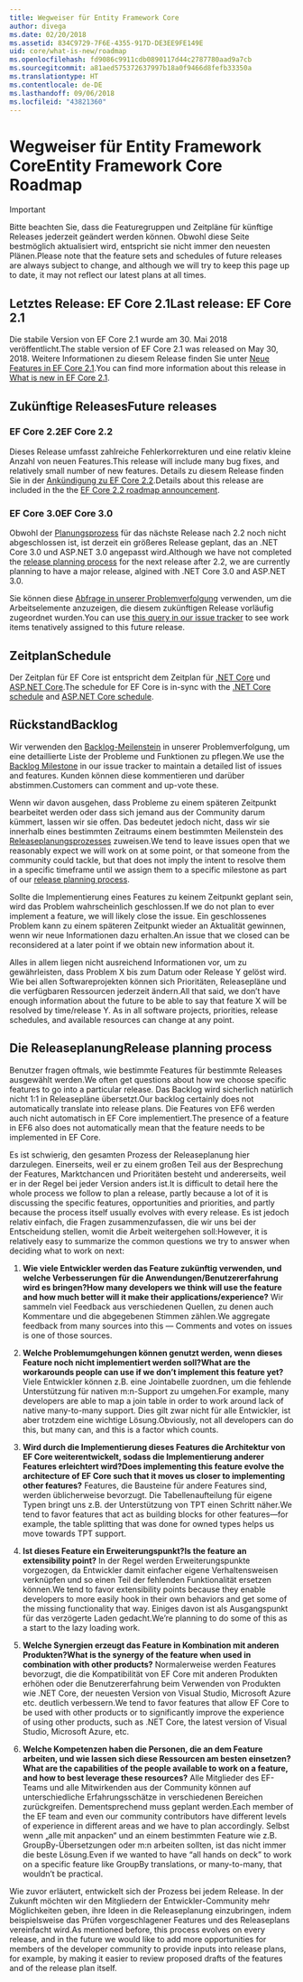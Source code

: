 ```yaml
---
title: Wegweiser für Entity Framework Core
author: divega
ms.date: 02/20/2018
ms.assetid: 834C9729-7F6E-4355-917D-DE3EE9FE149E
uid: core/what-is-new/roadmap
ms.openlocfilehash: fd9086c9911cdb0890117d44c2787780aad9a7cb
ms.sourcegitcommit: a81aed575372637997b18a0f9466d8fefb33350a
ms.translationtype: HT
ms.contentlocale: de-DE
ms.lasthandoff: 09/06/2018
ms.locfileid: "43821360"
---
```

# <a name="entity-framework-core-roadmap"></a><span data-ttu-id="deae8-102">Wegweiser für Entity Framework Core</span><span class="sxs-lookup"><span data-stu-id="deae8-102">Entity Framework Core Roadmap</span></span>

> [!IMPORTANT]
> <span data-ttu-id="deae8-103">Bitte beachten Sie, dass die Featuregruppen und Zeitpläne für künftige Releases jederzeit geändert werden können. Obwohl diese Seite bestmöglich aktualisiert wird, entspricht sie nicht immer den neuesten Plänen.</span><span class="sxs-lookup"><span data-stu-id="deae8-103">Please note that the feature sets and schedules of future releases are always subject to change, and although we will try to keep this page up to date, it may not reflect our latest plans at all times.</span></span>

## <a name="last-release-ef-core-21"></a><span data-ttu-id="deae8-104">Letztes Release: EF Core 2.1</span><span class="sxs-lookup"><span data-stu-id="deae8-104">Last release: EF Core 2.1</span></span>

<span data-ttu-id="deae8-105">Die stabile Version von EF Core 2.1 wurde am 30. Mai 2018 veröffentlicht.</span><span class="sxs-lookup"><span data-stu-id="deae8-105">The stable version of EF Core 2.1 was released on May 30, 2018.</span></span> <span data-ttu-id="deae8-106">Weitere Informationen zu diesem Release finden Sie unter [Neue Features in EF Core 2.1](xref:core/what-is-new/ef-core-2.1).</span><span class="sxs-lookup"><span data-stu-id="deae8-106">You can find more information about this release in [What is new in EF Core 2.1](xref:core/what-is-new/ef-core-2.1).</span></span>

## <a name="future-releases"></a><span data-ttu-id="deae8-107">Zukünftige Releases</span><span class="sxs-lookup"><span data-stu-id="deae8-107">Future releases</span></span>

### <a name="ef-core-22"></a><span data-ttu-id="deae8-108">EF Core 2.2</span><span class="sxs-lookup"><span data-stu-id="deae8-108">EF Core 2.2</span></span>

<span data-ttu-id="deae8-109">Dieses Release umfasst zahlreiche Fehlerkorrekturen und eine relativ kleine Anzahl von neuen Features.</span><span class="sxs-lookup"><span data-stu-id="deae8-109">This release will include many bug fixes, and relatively small number of new features.</span></span> <span data-ttu-id="deae8-110">Details zu diesem Release finden Sie in der [Ankündigung zu EF Core 2.2](https://github.com/aspnet/Announcements/issues/308).</span><span class="sxs-lookup"><span data-stu-id="deae8-110">Details about this release are included in the the [EF Core 2.2 roadmap announcement](https://github.com/aspnet/Announcements/issues/308).</span></span> 

### <a name="ef-core-30"></a><span data-ttu-id="deae8-111">EF Core 3.0</span><span class="sxs-lookup"><span data-stu-id="deae8-111">EF Core 3.0</span></span>

<span data-ttu-id="deae8-112">Obwohl der [Planungsprozess](#release-planning-process) für das nächste Release nach 2.2 noch nicht abgeschlossen ist, ist derzeit ein größeres Release geplant, das an .NET Core 3.0 und ASP.NET 3.0 angepasst wird.</span><span class="sxs-lookup"><span data-stu-id="deae8-112">Although we have not completed the [release planning process](#release-planning-process) for the next release after 2.2, we are currently planning to have a major release, algined with .NET Core 3.0 and ASP.NET 3.0.</span></span> 

<span data-ttu-id="deae8-113">Sie können diese [Abfrage in unserer Problemverfolgung](https://github.com/aspnet/EntityFrameworkCore/issues?q=is%3Aopen+is%3Aissue+milestone%3A3.0.0+sort%3Areactions-%2B1-desc) verwenden, um die Arbeitselemente anzuzeigen, die diesem zukünftigen Release vorläufig zugeordnet wurden.</span><span class="sxs-lookup"><span data-stu-id="deae8-113">You can use [this query in our issue tracker](https://github.com/aspnet/EntityFrameworkCore/issues?q=is%3Aopen+is%3Aissue+milestone%3A3.0.0+sort%3Areactions-%2B1-desc) to see work items tenatively assigned to this future release.</span></span>

## <a name="schedule"></a><span data-ttu-id="deae8-114">Zeitplan</span><span class="sxs-lookup"><span data-stu-id="deae8-114">Schedule</span></span>

<span data-ttu-id="deae8-115">Der Zeitplan für EF Core ist entspricht dem Zeitplan für [.NET Core](https://github.com/dotnet/core/blob/master/roadmap.md) und [ASP.NET Core](https://github.com/aspnet/Home/wiki/Roadmap).</span><span class="sxs-lookup"><span data-stu-id="deae8-115">The schedule for EF Core is in-sync with the [.NET Core schedule](https://github.com/dotnet/core/blob/master/roadmap.md) and [ASP.NET Core schedule](https://github.com/aspnet/Home/wiki/Roadmap).</span></span>

## <a name="backlog"></a><span data-ttu-id="deae8-116">Rückstand</span><span class="sxs-lookup"><span data-stu-id="deae8-116">Backlog</span></span>

<span data-ttu-id="deae8-117">Wir verwenden den [Backlog-Meilenstein](https://github.com/aspnet/EntityFrameworkCore/issues?q=is%3Aopen+is%3Aissue+milestone%3ABacklog+sort%3Areactions-%2B1-desc) in unserer Problemverfolgung, um eine detaillierte Liste der Probleme und Funktionen zu pflegen.</span><span class="sxs-lookup"><span data-stu-id="deae8-117">We use the [Backlog Milestone](https://github.com/aspnet/EntityFrameworkCore/issues?q=is%3Aopen+is%3Aissue+milestone%3ABacklog+sort%3Areactions-%2B1-desc) in our issue tracker to maintain a detailed list of issues and features.</span></span> <span data-ttu-id="deae8-118">Kunden können diese kommentieren und darüber abstimmen.</span><span class="sxs-lookup"><span data-stu-id="deae8-118">Customers can comment and up-vote these.</span></span>

<span data-ttu-id="deae8-119">Wenn wir davon ausgehen, dass Probleme zu einem späteren Zeitpunkt bearbeitet werden oder dass sich jemand aus der Community darum kümmert, lassen wir sie offen. Das bedeutet jedoch nicht, dass wir sie innerhalb eines bestimmten Zeitraums einem bestimmten Meilenstein des [Releaseplanungsprozesses](#release-planning-process) zuweisen.</span><span class="sxs-lookup"><span data-stu-id="deae8-119">We tend to leave issues open that we reasonably expect we will work on at some point, or that someone from the community could tackle, but that does not imply the intent to resolve them in a specific timeframe until we assign them to a specific milestone as part of our [release planning process](#release-planning-process).</span></span>

<span data-ttu-id="deae8-120">Sollte die Implementierung eines Features zu keinem Zeitpunkt geplant sein, wird das Problem wahrscheinlich geschlossen.</span><span class="sxs-lookup"><span data-stu-id="deae8-120">If we do not plan to ever implement a feature, we will likely close the issue.</span></span> <span data-ttu-id="deae8-121">Ein geschlossenes Problem kann zu einem späteren Zeitpunkt wieder an Aktualität gewinnen, wenn wir neue Informationen dazu erhalten.</span><span class="sxs-lookup"><span data-stu-id="deae8-121">An issue that we closed can be reconsidered at a later point if we obtain new information about it.</span></span>

<span data-ttu-id="deae8-122">Alles in allem liegen nicht ausreichend Informationen vor, um zu gewährleisten, dass Problem X bis zum Datum oder Release Y gelöst wird. Wie bei allen Softwareprojekten können sich Prioritäten, Releasepläne und die verfügbaren Ressourcen jederzeit ändern.</span><span class="sxs-lookup"><span data-stu-id="deae8-122">All that said, we don’t have enough information about the future to be able to say that feature X will be resolved by time/release Y. As in all software projects, priorities, release schedules, and available resources can change at any point.</span></span>

## <a name="release-planning-process"></a><span data-ttu-id="deae8-123">Die Releaseplanung</span><span class="sxs-lookup"><span data-stu-id="deae8-123">Release planning process</span></span>

<span data-ttu-id="deae8-124">Benutzer fragen oftmals, wie bestimmte Features für bestimmte Releases ausgewählt werden.</span><span class="sxs-lookup"><span data-stu-id="deae8-124">We often get questions about how we choose specific features to go into a particular release.</span></span> <span data-ttu-id="deae8-125">Das Backlog wird sicherlich natürlich nicht 1:1 in Releasepläne übersetzt.</span><span class="sxs-lookup"><span data-stu-id="deae8-125">Our backlog certainly does not automatically translate into release plans.</span></span> <span data-ttu-id="deae8-126">Die Features von EF6 werden auch nicht automatisch in EF Core implementiert.</span><span class="sxs-lookup"><span data-stu-id="deae8-126">The presence of a feature in EF6 also does not automatically mean that the feature needs to be implemented in EF Core.</span></span>

<span data-ttu-id="deae8-127">Es ist schwierig, den gesamten Prozess der Releaseplanung hier darzulegen. Einerseits, weil er zu einem großen Teil aus der Besprechung der Features, Marktchancen und Prioritäten besteht und andererseits, weil er in der Regel bei jeder Version anders ist.</span><span class="sxs-lookup"><span data-stu-id="deae8-127">It is difficult to detail here the whole process we follow to plan a release, partly because a lot of it is discussing the specific features, opportunities and priorities, and partly because the process itself usually evolves with every release.</span></span> <span data-ttu-id="deae8-128">Es ist jedoch relativ einfach, die Fragen zusammenzufassen, die wir uns bei der Entscheidung stellen, womit die Arbeit weitergehen soll:</span><span class="sxs-lookup"><span data-stu-id="deae8-128">However, it is relatively easy to summarize the common questions we try to answer when deciding what to work on next:</span></span>

1. <span data-ttu-id="deae8-129">**Wie viele Entwickler werden das Feature zukünftig verwenden, und welche Verbesserungen für die Anwendungen/Benutzererfahrung wird es bringen?**</span><span class="sxs-lookup"><span data-stu-id="deae8-129">**How many developers we think will use the feature and how much better will it make their applications/experience?**</span></span> <span data-ttu-id="deae8-130">Wir sammeln viel Feedback aus verschiedenen Quellen, zu denen auch Kommentare und die abgegebenen Stimmen zählen.</span><span class="sxs-lookup"><span data-stu-id="deae8-130">We aggregate feedback from many sources into this — Comments and votes on issues is one of those sources.</span></span>

2. <span data-ttu-id="deae8-131">**Welche Problemumgehungen können genutzt werden, wenn dieses Feature noch nicht implementiert werden soll?**</span><span class="sxs-lookup"><span data-stu-id="deae8-131">**What are the workarounds people can use if we don’t implement this feature yet?**</span></span> <span data-ttu-id="deae8-132">Viele Entwickler können z.B. eine Jointabelle zuordnen, um die fehlende Unterstützung für nativen m:n-Support zu umgehen.</span><span class="sxs-lookup"><span data-stu-id="deae8-132">For example, many developers are able to map a join table in order to work around lack of native many-to-many support.</span></span> <span data-ttu-id="deae8-133">Dies gilt zwar nicht für alle Entwickler, ist aber trotzdem eine wichtige Lösung.</span><span class="sxs-lookup"><span data-stu-id="deae8-133">Obviously, not all developers can do this, but many can, and this is a factor which counts.</span></span>

3. <span data-ttu-id="deae8-134">**Wird durch die Implementierung dieses Features die Architektur von EF Core weiterentwickelt, sodass die Implementierung anderer Features erleichtert wird?**</span><span class="sxs-lookup"><span data-stu-id="deae8-134">**Does implementing this feature evolve the architecture of EF Core such that it moves us closer to implementing other features?**</span></span> <span data-ttu-id="deae8-135">Features, die Bausteine für andere Features sind, werden üblicherweise bevorzugt. Die Tabellenaufteilung für eigene Typen bringt uns z.B. der Unterstützung von TPT einen Schritt näher.</span><span class="sxs-lookup"><span data-stu-id="deae8-135">We tend to favor features that act as building blocks for other features—for example, the table splitting that was done for owned types helps us move towards TPT support.</span></span>

4. <span data-ttu-id="deae8-136">**Ist dieses Feature ein Erweiterungspunkt?**</span><span class="sxs-lookup"><span data-stu-id="deae8-136">**Is the feature an extensibility point?**</span></span> <span data-ttu-id="deae8-137">In der Regel werden Erweiterungspunkte vorgezogen, da Entwickler damit einfacher eigene Verhaltensweisen verknüpfen und so einen Teil der fehlenden Funktionalität ersetzen können.</span><span class="sxs-lookup"><span data-stu-id="deae8-137">We tend to favor extensibility points because they enable developers to more easily hook in their own behaviors and get some of the missing functionality that way.</span></span> <span data-ttu-id="deae8-138">Einiges davon ist als Ausgangspunkt für das verzögerte Laden gedacht.</span><span class="sxs-lookup"><span data-stu-id="deae8-138">We’re planning to do some of this as a start to the lazy loading work.</span></span>

5. <span data-ttu-id="deae8-139">**Welche Synergien erzeugt das Feature in Kombination mit anderen Produkten?**</span><span class="sxs-lookup"><span data-stu-id="deae8-139">**What is the synergy of the feature when used in combination with other products?**</span></span> <span data-ttu-id="deae8-140">Normalerweise werden Features bevorzugt, die die Kompatibilität von EF Core mit anderen Produkten erhöhen oder die Benutzererfahrung beim Verwenden von Produkten wie .NET Core, der neuesten Version von Visual Studio, Microsoft Azure etc. deutlich verbessern.</span><span class="sxs-lookup"><span data-stu-id="deae8-140">We tend to favor features that allow EF Core to be used with other products or to significantly improve the experience of using other products, such as .NET Core, the latest version of Visual Studio, Microsoft Azure, etc.</span></span>

6. <span data-ttu-id="deae8-141">**Welche Kompetenzen haben die Personen, die an dem Feature arbeiten, und wie lassen sich diese Ressourcen am besten einsetzen?**</span><span class="sxs-lookup"><span data-stu-id="deae8-141">**What are the capabilities of the people available to work on a feature, and how to best leverage these resources?**</span></span> <span data-ttu-id="deae8-142">Alle Mitglieder des EF-Teams und alle Mitwirkenden aus der Community können auf unterschiedliche Erfahrungsschätze in verschiedenen Bereichen zurückgreifen. Dementsprechend muss geplant werden.</span><span class="sxs-lookup"><span data-stu-id="deae8-142">Each member of the EF team and even our community contributors have different levels of experience in different areas and we have to plan accordingly.</span></span> <span data-ttu-id="deae8-143">Selbst wenn „alle mit anpacken“ und an einem bestimmten Feature wie z.B. GroupBy-Übersetzungen oder m:n arbeiten sollten, ist das nicht immer die beste Lösung.</span><span class="sxs-lookup"><span data-stu-id="deae8-143">Even if we wanted to have “all hands on deck” to work on a specific feature like GroupBy translations, or many-to-many, that wouldn’t be practical.</span></span>

<span data-ttu-id="deae8-144">Wie zuvor erläutert, entwickelt sich der Prozess bei jedem Release. In der Zukunft möchten wir den Mitgliedern der Entwickler-Community mehr Möglichkeiten geben, ihre Ideen in die Releaseplanung einzubringen, indem beispielsweise das Prüfen vorgeschlagener Features und des Releaseplans vereinfacht wird.</span><span class="sxs-lookup"><span data-stu-id="deae8-144">As mentioned before, this process evolves on every release, and in the future we would like to add more opportunities for members of the developer community to provide inputs into release plans, for example, by making it easier to review proposed drafts of the features and of the release plan itself.</span></span>
